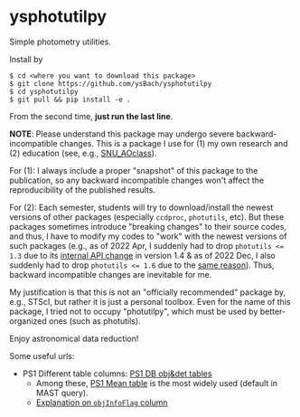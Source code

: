# ysphotutilpy
Simple photometry utilities.



Install by

```
$ cd <where you want to download this package>
$ git clone https://github.com/ysBach/ysphotutilpy
$ cd ysphotutilpy
$ git pull && pip install -e .
```
From the second time, **just run the last line**.


**NOTE**: Please understand this package may undergo severe backward-incompatible changes. This is a package I use for (1) my own research and (2) education (see, e.g., [SNU_AOclass](https://github.com/ysBach/SNU_AOclass/)).

For (1): I always include a proper "snapshot" of this package to the publication, so any backward incompatible changes won't affect the reproducibility of the published results.

For (2): Each semester, students will try to download/install the newest versions of other packages (especially ``ccdproc``, ``photutils``, etc). But these packages sometimes introduce "breaking changes" to their source codes, and thus, I have to modify my codes to "work" with the newest versions of such packages (e.g., as of 2022 Apr, I suddenly had to drop ``photutils <= 1.3`` due to its [internal API change](https://github.com/astropy/photutils/issues/1335) in version 1.4 & as of 2022 Dec, I also suddenly had to drop ``photutils <= 1.6`` due to the [same reason](https://github.com/astropy/photutils/commit/799e0b0aca361b8deb5f506a91af1c890075af77)). Thus, backward incompatible changes are inevitable for me.

My justification is that this is not an "officially recommended" package by, e.g., STScI, but rather it is just a personal toolbox. Even for the name of this package, I tried not to occupy "photutilpy", which must be used by better-organized ones (such as photutils).

Enjoy astronomical data reduction!

Some useful urls:

* PS1 Different table columns: [PS1 DB obj&det tables](https://outerspace.stsci.edu/display/PANSTARRS/PS1+Database+object+and+detection+tables)
  * Among these, [PS1 Mean table](https://outerspace.stsci.edu/display/PANSTARRS/PS1+MeanObjectView+table+fields) is the most widely used (default in MAST query).
  * [Explanation on ``objInfoFlag`` column](https://outerspace.stsci.edu/display/PANSTARRS/PS1+Object+Flags#PS1ObjectFlags-ObjectInfoFlagsvalues,e.g.,columnobjInfoFlagintableObjectThin)